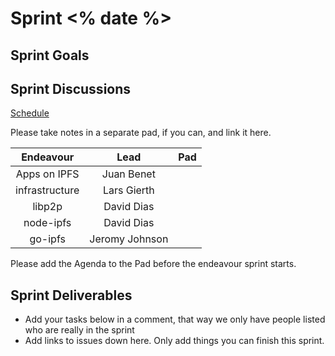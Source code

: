 # Sprint <% date %>

## Sprint Goals

## Sprint Discussions

[Schedule](https://github.com/ipfs/pm#sprint-discussion-schedule)

Please take notes in a separate pad, if you can, and link it here.

Endeavour         | Lead           | Pad
:---------------: | :------------: | :----:
Apps on IPFS      | Juan Benet     |
infrastructure    | Lars Gierth    |
libp2p            | David Dias     |
node-ipfs         | David Dias     |
go-ipfs           | Jeromy Johnson |

Please add the Agenda to the Pad before the endeavour sprint starts.

## Sprint Deliverables

- Add your tasks below in a comment, that way we only have people listed who are really in the sprint
- Add links to issues down here. Only add things you can finish this sprint.
